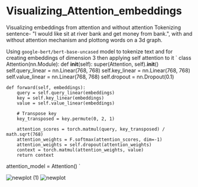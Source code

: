 # Visualizing_Attention_embeddings
Visualizing embeddings from attention and without attention
Tokenizing sentence- "I would like sit at river bank and get money from bank.", with and without attention mechanism and plottong words on a 3d graph.

Using `google-bert/bert-base-uncased` model to tokenize text and for creating embeddings of dimension 3 then applying self attention to it
`
class Attention(nn.Module):
    def __init__(self):
        super(Attention, self).__init__()
        self.query_linear = nn.Linear(768, 768)
        self.key_linear = nn.Linear(768, 768)
        self.value_linear = nn.Linear(768, 768)
        self.dropout = nn.Dropout(0.1)

    def forward(self, embeddings):
        query = self.query_linear(embeddings)
        key = self.key_linear(embeddings)
        value = self.value_linear(embeddings)
        
        # Transpose key
        key_transposed = key.permute(0, 2, 1)
        
        attention_scores = torch.matmul(query, key_transposed) / math.sqrt(768)
        attention_weights = F.softmax(attention_scores, dim=-1)
        attention_weights = self.dropout(attention_weights)
        context = torch.matmul(attention_weights, value)
        return context

attention_model = Attention()
`

![newplot (1)](https://github.com/user-attachments/assets/25ea7720-6d9f-4bd8-b0e4-85f688fbcf79)
![newplot](https://github.com/user-attachments/assets/cf727f38-1355-40f0-bc45-9a77418624a6)

